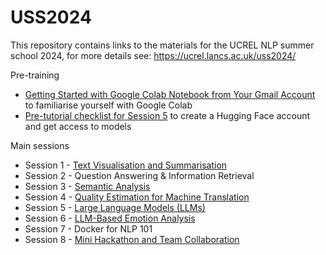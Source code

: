 # USS2024
This repository contains links to the materials for the UCREL NLP summer school 2024, for more details see: https://ucrel.lancs.ac.uk/uss2024/

Pre-training
* [Getting Started with Google Colab Notebook from Your Gmail Account](https://github.com/dml2611/google-colab-tutorial) to familiarise yourself with Google Colab 
* [Pre-tutorial checklist for Session 5](https://github.com/UCREL/Session_5_Large_Language_Models/blob/main/Pre-Tutorial%20Checklist.pdf) to create a Hugging Face account and get access to models

Main sessions
* Session 1 - [Text Visualisation and Summarisation](https://github.com/UCREL/Session1_Visualisation_and_Summarisation)
* Session 2 - Question Answering & Information Retrieval
* Session 3 - [Semantic Analysis](https://github.com/UCREL/Session_3_Semantic_Analysis)
* Session 4 - [Quality Estimation for Machine Translation](https://github.com/UCREL/Session-4-Quality-Estimation-for-Machine-Translation-)
* Session 5 - [Large Language Models (LLMs)](https://github.com/UCREL/Session_5_Large_Language_Models)
* Session 6 - [LLM-Based Emotion Analysis](https://github.com/UCREL/Session-6-LLM-Based-Emotion-Analysis)
* Session 7 - Docker for NLP 101
* Session 8 - [Mini Hackathon and Team Collaboration](https://github.com/UCREL/USS2024_Session_8_Hackathon)
